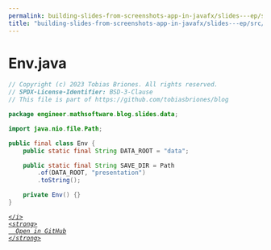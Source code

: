 ```yaml
---
permalink: building-slides-from-screenshots-app-in-javafx/slides---ep/src/main/java/engineer/mathsoftware/blog/slides/data/Env.java.html
title: "building-slides-from-screenshots-app-in-javafx/slides---ep/src/main/java/engineer/mathsoftware/blog/slides/data/Env.java"
---
```


# Env.java
```java
// Copyright (c) 2023 Tobias Briones. All rights reserved.
// SPDX-License-Identifier: BSD-3-Clause
// This file is part of https://github.com/tobiasbriones/blog

package engineer.mathsoftware.blog.slides.data;

import java.nio.file.Path;

public final class Env {
    public static final String DATA_ROOT = "data";

    public static final String SAVE_DIR = Path
        .of(DATA_ROOT, "presentation")
        .toString();

    private Env() {}
}

```
<div class="social open-gh-btn my-4">
  <a class="btn btn-github" href="https://github.com/tobiasbriones/test-blog-deploy/tree/main/swe/dev/java/javafx/drawing/productivity/building-slides-from-screenshots-app-in-javafx/slides---ep/src/main/java/engineer/mathsoftware/blog/slides/data/Env.java" target="_blank">
    <i class="fab fa-github">
      
    </i>
    <strong>
      Open in GitHub
    </strong>
  </a>
</div>